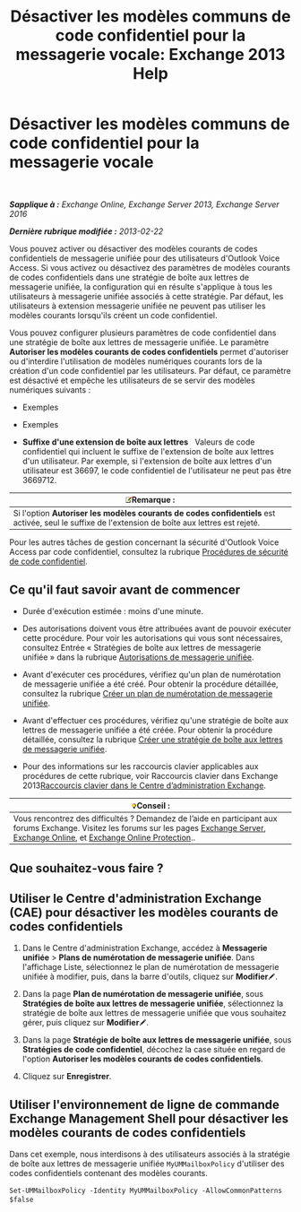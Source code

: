 ﻿---
title: 'Désactiver les modèles communs de code confidentiel pour la messagerie vocale: Exchange 2013 Help'
TOCTitle: Désactiver les modèles communs de code confidentiel pour la messagerie vocale
ms:assetid: eecc40ae-fac7-41e4-a1e1-16330f4462a3
ms:mtpsurl: https://technet.microsoft.com/fr-fr/library/Bb125160(v=EXCHG.150)
ms:contentKeyID: 50555509
ms.date: 05/23/2018
mtps_version: v=EXCHG.150
ms.translationtype: MT
---

# Désactiver les modèles communs de code confidentiel pour la messagerie vocale

 

_**Sapplique à :** Exchange Online, Exchange Server 2013, Exchange Server 2016_

_**Dernière rubrique modifiée :** 2013-02-22_

Vous pouvez activer ou désactiver des modèles courants de codes confidentiels de messagerie unifiée pour des utilisateurs d'Outlook Voice Access. Si vous activez ou désactivez des paramètres de modèles courants de codes confidentiels dans une stratégie de boîte aux lettres de messagerie unifiée, la configuration qui en résulte s'applique à tous les utilisateurs à messagerie unifiée associés à cette stratégie. Par défaut, les utilisateurs à extension messagerie unifiée ne peuvent pas utiliser les modèles courants lorsqu'ils créent un code confidentiel.

Vous pouvez configurer plusieurs paramètres de code confidentiel dans une stratégie de boîte aux lettres de messagerie unifiée. Le paramètre **Autoriser les modèles courants de codes confidentiels** permet d'autoriser ou d'interdire l'utilisation de modèles numériques courants lors de la création d'un code confidentiel par les utilisateurs. Par défaut, ce paramètre est désactivé et empêche les utilisateurs de se servir des modèles numériques suivants :

  - Exemples

  - Exemples

  - **Suffixe d'une extension de boîte aux lettres**   Valeurs de code confidentiel qui incluent le suffixe de l'extension de boîte aux lettres d'un utilisateur. Par exemple, si l'extension de boîte aux lettres d'un utilisateur est 36697, le code confidentiel de l'utilisateur ne peut pas être 3669712.

<table>
<thead>
<tr class="header">
<th><img src="images/JJ159664.note(EXCHG.150).gif" title="Remarque" alt="Remarque" />Remarque :</th>
</tr>
</thead>
<tbody>
<tr class="odd">
<td>Si l'option <strong>Autoriser les modèles courants de codes confidentiels</strong> est activée, seul le suffixe de l'extension de boîte aux lettres est rejeté.</td>
</tr>
</tbody>
</table>


Pour les autres tâches de gestion concernant la sécurité d'Outlook Voice Access par code confidentiel, consultez la rubrique [Procédures de sécurité de code confidentiel](pin-security-procedures-exchange-2013-help.md).

## Ce qu'il faut savoir avant de commencer

  - Durée d'exécution estimée : moins d'une minute.

  - Des autorisations doivent vous être attribuées avant de pouvoir exécuter cette procédure. Pour voir les autorisations qui vous sont nécessaires, consultez Entrée « Stratégies de boîte aux lettres de messagerie unifiée » dans la rubrique [Autorisations de messagerie unifiée](unified-messaging-permissions-exchange-2013-help.md).

  - Avant d'exécuter ces procédures, vérifiez qu'un plan de numérotation de messagerie unifiée a été créé. Pour obtenir la procédure détaillée, consultez la rubrique [Créer un plan de numérotation de messagerie unifiée](create-a-um-dial-plan-exchange-2013-help.md).

  - Avant d'effectuer ces procédures, vérifiez qu'une stratégie de boîte aux lettres de messagerie unifiée a été créée. Pour obtenir la procédure détaillée, consultez la rubrique [Créer une stratégie de boîte aux lettres de messagerie unifiée](create-a-um-mailbox-policy-exchange-2013-help.md).

  - Pour des informations sur les raccourcis clavier applicables aux procédures de cette rubrique, voir Raccourcis clavier dans Exchange 2013[Raccourcis clavier dans le Centre d’administration Exchange](keyboard-shortcuts-in-the-exchange-admin-center-exchange-online-protection-help.md).

<table>
<thead>
<tr class="header">
<th><img src="images/Bb125224.tip(EXCHG.150).gif" title="Conseil" alt="Conseil" />Conseil :</th>
</tr>
</thead>
<tbody>
<tr class="odd">
<td>Vous rencontrez des difficultés ? Demandez de l’aide en participant aux forums Exchange. Visitez les forums sur les pages <a href="https://go.microsoft.com/fwlink/p/?linkid=60612">Exchange Server</a>, <a href="https://go.microsoft.com/fwlink/p/?linkid=267542">Exchange Online</a>, et <a href="https://go.microsoft.com/fwlink/p/?linkid=285351">Exchange Online Protection</a>..</td>
</tr>
</tbody>
</table>


## Que souhaitez-vous faire ?

## Utiliser le Centre d'administration Exchange (CAE) pour désactiver les modèles courants de codes confidentiels

1.  Dans le Centre d'administration Exchange, accédez à **Messagerie unifiée** \> **Plans de numérotation de messagerie unifiée**. Dans l'affichage Liste, sélectionnez le plan de numérotation de messagerie unifiée à modifier, puis, dans la barre d'outils, cliquez sur **Modifier**![Icône Modifier](images/Bb124582.6f53ccb2-1f13-4c02-bea0-30690e6ea71d(EXCHG.150).gif "Icône Modifier").

2.  Dans la page **Plan de numérotation de messagerie unifiée**, sous **Stratégies de boîte aux lettres de messagerie unifiée**, sélectionnez la stratégie de boîte aux lettres de messagerie unifiée que vous souhaitez gérer, puis cliquez sur **Modifier**![Icône Modifier](images/Bb124582.6f53ccb2-1f13-4c02-bea0-30690e6ea71d(EXCHG.150).gif "Icône Modifier").

3.  Dans la page **Stratégie de boîte aux lettres de messagerie unifiée**, sous **Stratégies de code confidentiel**, décochez la case située en regard de l'option **Autoriser les modèles courants de codes confidentiels**.

4.  Cliquez sur **Enregistrer**.

## Utiliser l'environnement de ligne de commande Exchange Management Shell pour désactiver les modèles courants de codes confidentiels

Dans cet exemple, nous interdisons à des utilisateurs associés à la stratégie de boîte aux lettres de messagerie unifiée `MyUMMailboxPolicy` d'utiliser des codes confidentiels contenant des modèles courants.

    Set-UMMailboxPolicy -Identity MyUMMailboxPolicy -AllowCommonPatterns $false

